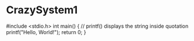 # CrazySystem1
#include <stdio.h>
int main() {
   // printf() displays the string inside quotation
   printf("Hello, World!");
   return 0;
}
